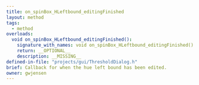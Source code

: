 ```yaml
---
title: on_spinBox_HLeftbound_editingFinished
layout: method
tags:
  - method
overloads:
  void on_spinBox_HLeftbound_editingFinished():
    signature_with_names: void on_spinBox_HLeftbound_editingFinished()
    return: __OPTIONAL__
    description: __MISSING__
defined-in-file: "projects/gui/ThresholdDialog.h"
brief: Callback for when the hue left bound has been edited.
owner: gwjensen
---
```

